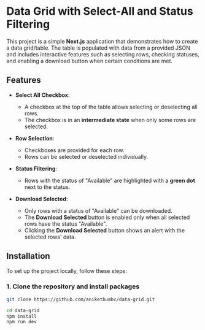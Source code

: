 

# Data Grid with Select-All and Status Filtering

This project is a simple **Next.js** application that demonstrates how to create a data grid/table. The table is populated with data from a provided JSON and includes interactive features such as selecting rows, checking statuses, and enabling a download button when certain conditions are met.

## Features

- **Select All Checkbox**: 
  - A checkbox at the top of the table allows selecting or deselecting all rows. 
  - The checkbox is in an **intermediate state** when only some rows are selected.
  
- **Row Selection**: 
  - Checkboxes are provided for each row.
  - Rows can be selected or deselected individually.
  
- **Status Filtering**:
  - Rows with the status of "Available" are highlighted with a **green dot** next to the status.
  
- **Download Selected**:
  - Only rows with a status of "Available" can be downloaded.
  - The **Download Selected** button is enabled only when all selected rows have the status "Available".
  - Clicking the **Download Selected** button shows an alert with the selected rows' data.

## Installation

To set up the project locally, follow these steps:

### 1. Clone the repository and install packages

```bash
git clone https://github.com/aniketbumbc/data-grid.git

cd data-grid
npm install
npm run dev
